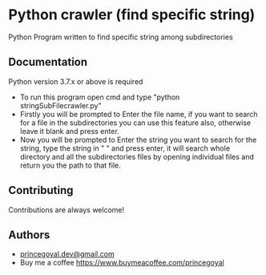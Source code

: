 
# Python crawler (find specific string)

Python Program written to find specific string among subdirectories



## Documentation
Python version 3.7.x or above is required

* To run this program open cmd and type "python stringSubFilecrawler.py"
* Firstly you will be prompted to Enter the file name, if you want to search for a file in the subdirectories you can use this feature also, otherwise leave it blank and press enter.
* Now you will be prompted to Enter the string you want to search for the string, type the string in " " and press enter, it will search whole directory and all the subdirectories files by opening individual files and return you the path to that file.

  
## Contributing

Contributions are always welcome!

  
## Authors

- princegoyal.dev@gmail.com
- Buy me a coffee https://www.buymeacoffee.com/princegoyal
  